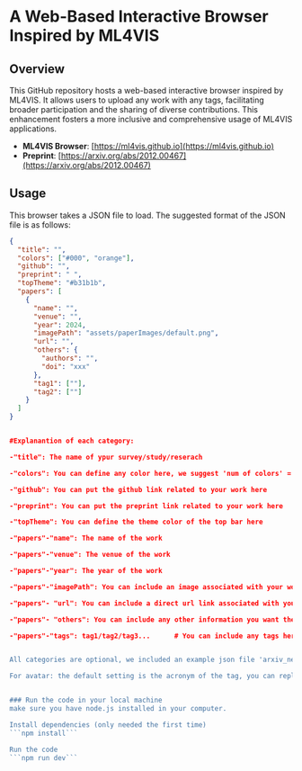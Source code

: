 # A Web-Based Interactive Browser Inspired by ML4VIS

## Overview

This GitHub repository hosts a web-based interactive browser inspired by ML4VIS. It allows users to upload any work with any tags, facilitating broader participation and the sharing of diverse contributions. This enhancement fosters a more inclusive and comprehensive usage of ML4VIS applications.

- **ML4VIS Browser**: [https://ml4vis.github.io](https://ml4vis.github.io)
- **Preprint**: [https://arxiv.org/abs/2012.00467](https://arxiv.org/abs/2012.00467)

## Usage

This browser takes a JSON file to load. The suggested format of the JSON file is as follows:

```json
{
  "title": "",
  "colors": ["#000", "orange"],
  "github": "",
  "preprint": " ",
  "topTheme": "#b31b1b",
  "papers": [
    {
      "name": "",
      "venue": "",
      "year": 2024,
      "imagePath": "assets/paperImages/default.png",
      "url": "",
      "others": {
        "authors": "",
        "doi": "xxx"
      },
      "tag1": [""],
      "tag2": [""]
    }
  ]
}


#Explanantion of each category:

-"title": The name of ypur survey/study/reserach

-"colors": You can define any color here, we suggest 'num of colors' = 'num of unique tag'; Otherwise the browser will use the default color defined by us 

-"github": You can put the github link related to your work here  

-"preprint": You can put the preprint link related to your work here  

-"topTheme": You can define the theme color of the top bar here

-"papers"-"name": The name of the work

-"papers"-"venue": The venue of the work

-"papers"-"year": The year of the work

-"papers"-"imagePath": You can include an image associated with your work, you can put the path of your image here, the default path of images is as shown     

-"papers"- "url": You can include a direct url link associated with your work here

-"papers"- "others": You can include any other information you want the browser include here

-"papers"-"tags": tag1/tag2/tag3...      # You can include any tags here, for example: "Major": ["CS", "MATH", "STAT], "CS_BRANCH": ["Artificial Intelligence", "Machine Learning"]...


All categories are optional, we included an example json file 'arxiv_new.json' to demostrate (Replace the file name with your json file: const defaultVersion = "arxiv_new")

For avatar: the default setting is the acronym of the tag, you can replace it with an white icon image (for example: assets/avatars/Artificial_Intelligence_w.png)


### Run the code in your local machine
make sure you have node.js installed in your computer.

Install dependencies (only needed the first time)
```npm install```

Run the code
```npm run dev```

